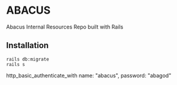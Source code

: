 # ABACUS

Abacus Internal Resources Repo built with Rails

## Installation
```
rails db:migrate
rails s
```

http_basic_authenticate_with name: "abacus", password: "abagod"